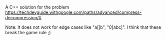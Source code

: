 A C++ solution for the problem https://techdevguide.withgoogle.com/paths/advanced/compress-decompression/#

Note: It does not work for edge cases like "a[]b", "0[abc]". I think that these break the game rule ;)
